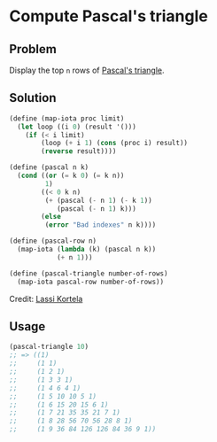 # Compute Pascal's triangle

## Problem

Display the top `n` rows of
[Pascal's triangle](https://en.wikipedia.org/wiki/Pascal's_triangle).

## Solution

```Scheme
(define (map-iota proc limit)
  (let loop ((i 0) (result '()))
    (if (< i limit)
        (loop (+ i 1) (cons (proc i) result))
        (reverse result))))

(define (pascal n k)
  (cond ((or (= k 0) (= k n))
         1)
        ((< 0 k n)
         (+ (pascal (- n 1) (- k 1))
            (pascal (- n 1) k)))
        (else
         (error "Bad indexes" n k))))

(define (pascal-row n)
  (map-iota (lambda (k) (pascal n k))
            (+ n 1)))

(define (pascal-triangle number-of-rows)
  (map-iota pascal-row number-of-rows))
```

Credit: [Lassi Kortela](https://github.com/lassik)

## Usage

```Scheme
(pascal-triangle 10)
;; => ((1)
;;     (1 1)
;;     (1 2 1)
;;     (1 3 3 1)
;;     (1 4 6 4 1)
;;     (1 5 10 10 5 1)
;;     (1 6 15 20 15 6 1)
;;     (1 7 21 35 35 21 7 1)
;;     (1 8 28 56 70 56 28 8 1)
;;     (1 9 36 84 126 126 84 36 9 1))
```

